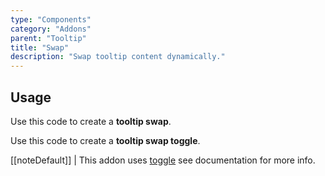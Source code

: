 ```yaml
---
type: "Components"
category: "Addons"
parent: "Tooltip"
title: "Swap"
description: "Swap tooltip content dynamically."
---
```


## Usage

Use this code to create a **tooltip swap**.

<demo>
  <demoinline src="vanilla/components/addons/tooltip/swap-click">
  </demoinline>
</demo>

Use this code to create a **tooltip swap toggle**.

[[noteDefault]]
| This addon uses [toggle](/components/core/tooltip) see documentation for more info.

<demo>
  <demoinline src="vanilla/components/addons/tooltip/swap-toggle">
  </demoinline>
</demo>
